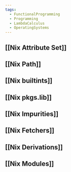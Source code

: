 ```yaml
---
tags:
  - FunctionalProgramming
  - Programming
  - LambdaCalculus
  - OperatingSystems
---
```

## [[Nix Attribute Set]]
## [[Nix Path]]
## [[Nix builtints]]
## [[Nix pkgs.lib]]
## [[Nix Impurities]]
## [[Nix Fetchers]]
## [[Nix Derivations]]
## [[Nix Modules]]